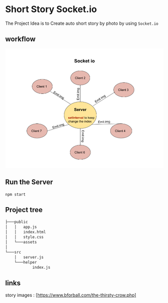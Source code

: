 # Short Story Socket.io

The Project Idea is to Create auto short story by photo by using `Socket.io`

## workflow

![socket io work flow](/public/socket.io-workflow.png)

## Run the Server

```|
npm start
```

## Project tree

```│
├───public
│   │   app.js
│   │   index.html
│   │   style.css
│   └───assets
│
└───src
    │   server.js
    └───helper
            index.js
```

## links

story images : [https://www.bforball.com/the-thirsty-crow.php]
